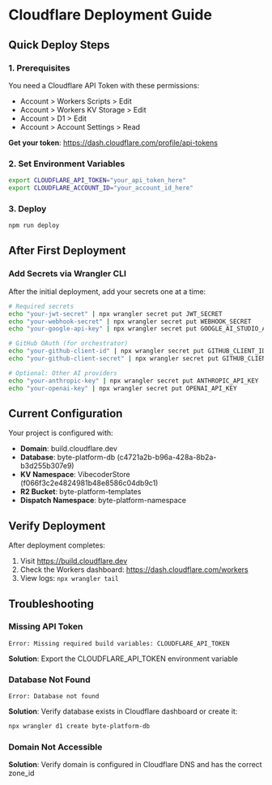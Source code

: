 # Cloudflare Deployment Guide

## Quick Deploy Steps

### 1. Prerequisites
You need a Cloudflare API Token with these permissions:
- Account > Workers Scripts > Edit
- Account > Workers KV Storage > Edit  
- Account > D1 > Edit
- Account > Account Settings > Read

**Get your token**: https://dash.cloudflare.com/profile/api-tokens

### 2. Set Environment Variables

```bash
export CLOUDFLARE_API_TOKEN="your_api_token_here"
export CLOUDFLARE_ACCOUNT_ID="your_account_id_here"
```

### 3. Deploy

```bash
npm run deploy
```

## After First Deployment

### Add Secrets via Wrangler CLI

After the initial deployment, add your secrets one at a time:

```bash
# Required secrets
echo "your-jwt-secret" | npx wrangler secret put JWT_SECRET
echo "your-webhook-secret" | npx wrangler secret put WEBHOOK_SECRET
echo "your-google-api-key" | npx wrangler secret put GOOGLE_AI_STUDIO_API_KEY

# GitHub OAuth (for orchestrator)
echo "your-github-client-id" | npx wrangler secret put GITHUB_CLIENT_ID
echo "your-github-client-secret" | npx wrangler secret put GITHUB_CLIENT_SECRET

# Optional: Other AI providers
echo "your-anthropic-key" | npx wrangler secret put ANTHROPIC_API_KEY
echo "your-openai-key" | npx wrangler secret put OPENAI_API_KEY
```

## Current Configuration

Your project is configured with:
- **Domain**: build.cloudflare.dev
- **Database**: byte-platform-db (c4721a2b-b96a-428a-8b2a-b3d255b307e9)
- **KV Namespace**: VibecoderStore (f066f3c2e4824981b48e8586c04db9c1)
- **R2 Bucket**: byte-platform-templates
- **Dispatch Namespace**: byte-platform-namespace

## Verify Deployment

After deployment completes:
1. Visit https://build.cloudflare.dev
2. Check the Workers dashboard: https://dash.cloudflare.com/workers
3. View logs: `npx wrangler tail`

## Troubleshooting

### Missing API Token
```
Error: Missing required build variables: CLOUDFLARE_API_TOKEN
```
**Solution**: Export the CLOUDFLARE_API_TOKEN environment variable

### Database Not Found
```
Error: Database not found
```
**Solution**: Verify database exists in Cloudflare dashboard or create it:
```bash
npx wrangler d1 create byte-platform-db
```

### Domain Not Accessible
**Solution**: Verify domain is configured in Cloudflare DNS and has the correct zone_id
